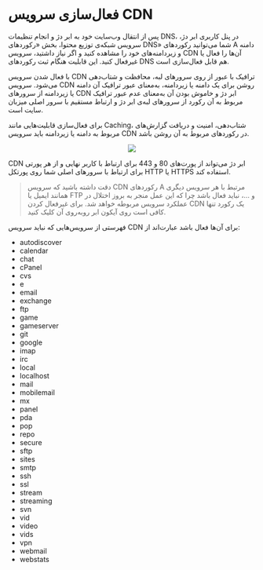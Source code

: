 # فعال‌سازی سرویس CDN

پس از انتقال وب‌سایت خود به ابر دژ و انجام تنظیمات DNS، در پنل کاربری ابر دژ، سرویس شبکه‌ی توزیع محتوا، بخش «رکوردهای DNS» شما می‌توانید رکوردهای A دامنه و زیردامنه‌های خود را مشاهده کنید و اگر نیاز داشتید، سرویس CDN آن‌ها را فعال یا غیرفعال کنید. این قابلیت هنگام ثبت رکوردهای DNS هم قابل فعال‌سازی است.

با فعال شدن سرویس CDN ترافیک با عبور از روی سرورهای لبه، محافظت و شتاب‌دهی می‌شود. سرویس CDN روشن برای یک دامنه یا زیردامنه، به‌معنای عبور ترافیک آن دامنه یا زیردامنه از سرورهای CDN ابر دژ و خاموش بودن آن به‌معنای عدم عبور ترافیک مربوط به آن رکورد از سرورهای لبه‌ی ابر دژ و ارتباط مستقیم با سرور اصلی میزبان سایت است.

برای فعال‌سازی قابلیت‌هایی مانند Caching، شتاب‌دهی، امنیت و دریافت گزارش‌های مربوط به دامنه یا زیردامنه باید سرویس CDN در رکوردهای مربوط به آن روشن باشد.

<p align="center"><img src="/doc/assets/img/dns_records_cloud/cloud.png"></p>

CDN ابر دژ می‌تواند از پورت‌های 80 و 443 برای ارتباط با کاربر نهایی و از هر پورتی برای ارتباط با سرورهای اصلی شما روی پورتکل HTTP یا HTTPS استفاده کند.

> دقت داشته باشید که سرویس CDN رکوردهای A مرتبط با هر سرویس دیگری همانند ایمیل یا FTP و ...، نباید فعال باشد چرا که این عمل منجر به بروز اختلال در عملکرد سرویس مربوطه خواهد شد. برای غیرفعال‌ کردن CDN یک رکورد تنها کافی است روی آیکون ابر روبه‌روی آن کلیک کنید.

فهرستی از سرویس‌هایی که نباید سرویس CDN برای آن‌ها فعال باشد عبارت‌اند از:

- autodiscover
- calendar
- chat
- cPanel
- cvs
- e
- email
- exchange
- ftp
- game
- gameserver
- git
- google
- imap
- irc
- local
- localhost
- mail
- mobilemail
- mx
- panel
- pda
- pop
- repo
- secure
- sftp
- sites
- smtp
- ssh
- ssl
- stream
- streaming
- svn
- vid
- video
- vids
- vpn
- webmail
- webstats
